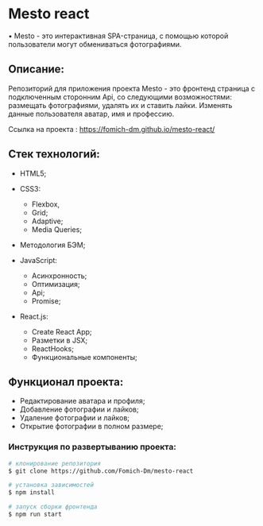 # Mesto react 

• Mesto - это интерактивная SPA-страница, с помощью которой пользователи могут обмениваться фотографиями.

## Описание:

Репозиторий для приложения проекта Mesto - это фронтенд страница с подключенным сторонним Api, со следующими возможностями: размещать фотографиями, удалять их и ставить лайки. Изменять данные пользователя аватар, имя и профессию. 

Ссылка на проекта : https://fomich-dm.github.io/mesto-react/

## Стек технологий:

* HTML5;

* CSS3:
  - Flexbox,
  - Grid;
  - Adaptive;
  - Media Queries;

* Методология БЭМ;

* JavaScript:
    - Асинхронность;
    - Оптимизация;
    - Api;
    - Promise;

* React.js:
  - Create React App;
  - Разметки в JSX;
  - ReactHooks;
  - Функциональные компоненты;

## Функционал проекта:
- Редактирование аватара и профиля;
- Добавление фотографии и лайков;
- Удаление фотографии и лайков;
- Открытие фотографии в полном размере;

### Инструкция по развертыванию проекта:
```bash
# клонирование репозитория
$ git clone https://github.com/Fomich-Dm/mesto-react

# установка зависимостей
$ npm install

# запуск сборки фронтенда
$ npm run start